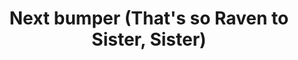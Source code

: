---
layout: entry
title: "Next bumper (That's so Raven to Sister, Sister)"
organization: "Disney Channel"
usagedate: 2003
language: en
fulltitle: "Disney Channel Up next Bumper - That's so Raven to Sister, Sister"
watermark: None
source: DarkManX16
sourceurl: https://www.youtube.com/playlist?list=PLEOXfxDYznc5RYDWOtkgWtdo2Q4qkSqnz
---